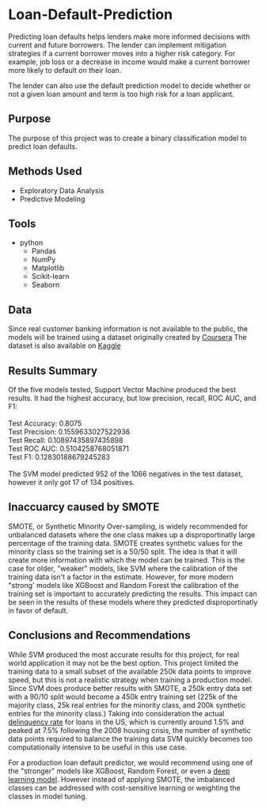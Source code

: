 # Loan-Default-Prediction

Predicting loan defaults helps lenders make more informed decisions with current and future borrowers. The lender can implement mitigation strategies if a current borrower moves into a higher risk category. For example, job loss or a decrease in income would make a current borrower more likely to default on their loan.

The lender can also use the default prediction model to decide whether or not a given loan amount and term is too high risk for a loan applicant.

## Purpose

The purpose of this project was to create a binary classification model to predict loan defaults.

## Methods Used

- Exploratory Data Analysis
- Predictive Modeling

## Tools

- python
    - Pandas
    - NumPy
    - Matplotlib
    - Scikit-learn
    - Seaborn 

## Data

Since real customer banking information is not available to the public, the models will be trained using a dataset originally created by [Coursera](https://www.coursera.org/projects/data-science-coding-challenge-loan-default-prediction?action=enroll) The dataset is also available on [Kaggle](https://www.kaggle.com/datasets/nikhille9/loan-default/data)

## Results Summary

Of the five models tested, Support Vector Machine produced the best results. It had the highest accuracy, but low precision, recall, ROC AUC, and F1:
<br>
<br>
Test Accuracy: 0.8075
<br>
Test Precision: 0.1559633027522936
<br>
Test Recall: 0.10897435897435898
<br>
Test ROC AUC: 0.5104258768051871
<br>
Test F1: 0.12830188679245283
<br>
<br>
The SVM model predicted 952 of the 1066 negatives in the test dataset, however it only got 17 of 134 positives.


## Inaccuarcy caused by SMOTE

SMOTE, or Synthetic Minority Over-sampling, is widely recommended for unbalanced datasets where the one class makes up a disproportinatly large percentage of the training data. SMOTE creates synthetic values for the minority class so the training set is a 50/50 split. The idea is that it will create more information with which the model can be trained. This is the case for older, "weaker" models, like SVM where the calibration of the training data isn't a factor in the estimate. However, for more modern "strong' models like XGBoost and Random Forest the calibration of the training set is important to accurately predicting the results. This impact can be seen in the results of these models where they predicted disproportinatly in favor of default.

## Conclusions and Recommendations

While SVM produced the most accurate results for this project, for real world application it may not be the best option. This project limited the training data to a small subset of the available 250k data points to improve speed, but this is not a realistic strategy when training a production model. Since SVM does produce better results with SMOTE, a 250k entry data set with a 90/10 split would become a 450k entry training set (225k of the majority class, 25k real entries for the minority class, and 200k synthetic entries for the minority class.) Taking into consideration the actual [delinquency rate](https://fred.stlouisfed.org/series/DRALACBN) for loans in the US, which is currently around 1.5% and peaked at 7.5% following the 2008 housing crisis, the number of synthetic data points required to balance the training data SVM quickly becomes too computationally intensive to be useful in this use case.

For a production loan default predictor, we would recommend using one of the "stronger" models like XGBoost, Random Forest, or even a [deep learning model](https://journalofbigdata.springeropen.com/articles/10.1186/s40537-019-0192-5). However instead of applying SMOTE, the imbalanced classes can be addressed with cost-sensitive learning or weighting the classes in model tuning.
